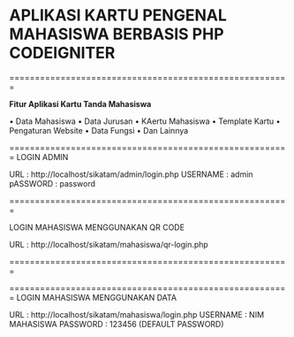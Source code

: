 # APLIKASI KARTU PENGENAL MAHASISWA BERBASIS PHP CODEIGNITER 

=======================================================

**Fitur Aplikasi Kartu Tanda Mahasiswa**

  • Data Mahasiswa 
  • Data Jurusan
  • KAertu Mahasiswa
  • Template Kartu
  • Pengaturan Website
  • Data Fungsi
  • Dan Lainnya
  
  
 
=======================================================
LOGIN ADMIN

URL 		: http://localhost/sikatam/admin/login.php
USERNAME 	: admin
pASSWORD 	: password

=======================================================

LOGIN MAHASISWA MENGGUNAKAN QR CODE

URL 		: http://localhost/sikatam/mahasiswa/qr-login.php

=======================================================

=======================================================
LOGIN MAHASISWA MENGGUNAKAN DATA

URL 		: http://localhost/sikatam/mahasiswa/login.php
USERNAME 	: NIM MAHASISWA
PASSWORD 	: 123456 (DEFAULT PASSWORD)



